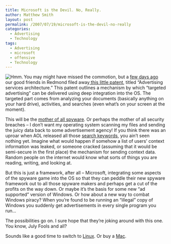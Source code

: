 ```yaml
---
title: Microsoft is the Devil. No, Really.
author: Matthew Smith
layout: post
permalink: /2007/07/19/microsoft-is-the-devil-no-really
categories:
  - Advertising
  - Technology
tags:
  - Advertising
  - microsoft
  - offensive
  - Technology
---
```

<img src="http://digivation.net/wp-content/uploads/2007/07/evilms.thumbnail.gif" alt="Hmm." align="left" />You may might have missed the commotion, but a [few days ago][1] our good friends in Redmond filed away[ this little patent,][2] titled &#8220;Advertising services architecture.&#8221; This patent outlines a mechanism by which &#8220;targeted advertising&#8221; can be delivered using deep integration into the OS. The targeted part comes from analyzing your documents (basically anything on your hard drive), activities, and searches (even what&#8217;s on your screen at the moment).

This will be the [mother of all spyware][3]. Or perhaps the mother of all security breaches &#8211; I don&#8217;t want my operating system scanning my files and sending the juicy data back to some advertisement agency! If you think there was an uproar when AOL released all those [search keywords][4], you ain&#8217;t seen nothing yet. Imagine what would happen if somehow a list of users&#8217; context information was leaked, or someone cracked (assuming that it would be semi-secure in the first place) the mechanism for sending context data. Random people on the internet would know what sorts of things you are reading, writing, and looking at.

But this is just a framework, after all &#8211; Microsoft, integrating some aspects of the spyware game into the OS so that they can peddle their new spyware framework out to all those spyware makers and perhaps get a cut of the profits on the way down. Or maybe it&#8217;s the basis for some new &#8220;ad supported&#8221; version of Windows. Or how about a new way to combat Windows piracy? When you&#8217;re found to be running an &#8220;illegal&#8221; copy of Windows you suddenly get advertisements in every single program you run&#8230;

The possibilities go on. I sure hope that they&#8217;re joking around with this one. You know, July Fools and all?

Sounds like a good time to switch to [Linux][5]. Or buy a [Mac][6].

 [1]: http://www.informationweek.com/story/showArticle.jhtml?articleID=201001485&cid=RSSfeed_IWK_News
 [2]: http://appft1.uspto.gov/netacgi/nph-Parser?Sect1=PTO1&Sect2=HITOFF&d=PG01&p=1&u=%2Fnetahtml%2FPTO%2Fsrchnum.html&r=1&f=G&l=50&s1=%2220070157227%22.PGNR.&OS=DN/20070157227&RS=DN/20070157227
 [3]: http://arstechnica.com/news.ars/post/20070717-microsoft-patents-the-mother-of-all-adware-systems.html
 [4]: http://www.techcrunch.com/2006/08/06/aol-proudly-releases-massive-amounts-of-user-search-data/
 [5]: http://www.ubuntu.com
 [6]: http://www.apple.com